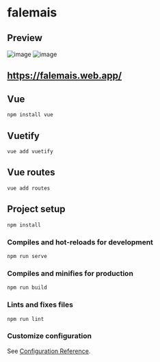 # falemais

## Preview

![image](https://user-images.githubusercontent.com/54703843/90435222-17b22d00-e0a5-11ea-96c5-39d745280f3b.png)
![image](https://user-images.githubusercontent.com/54703843/133803533-4865fd59-ef2e-44da-9955-47caf22b663a.png)

## https://falemais.web.app/

## Vue

```
npm install vue
```

## Vuetify

```
vue add vuetify
```

## Vue routes

```
vue add routes
```

## Project setup

```
npm install
```

### Compiles and hot-reloads for development

```
npm run serve
```

### Compiles and minifies for production

```
npm run build
```

### Lints and fixes files

```
npm run lint
```

### Customize configuration

See [Configuration Reference](https://cli.vuejs.org/config/).

